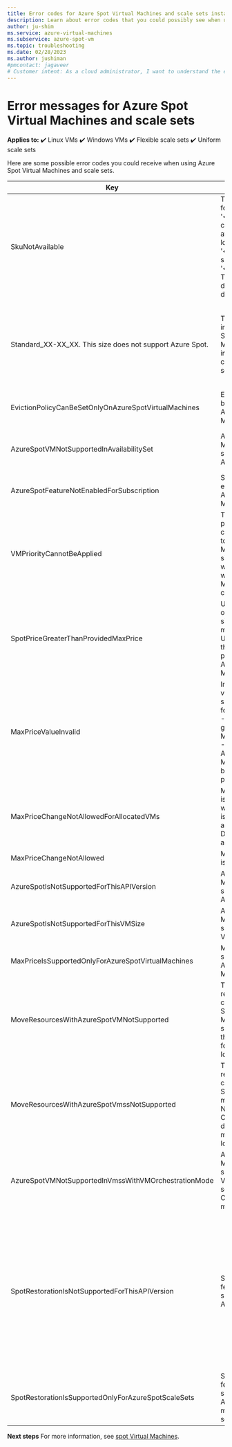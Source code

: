 ```yaml
---
title: Error codes for Azure Spot Virtual Machines and scale sets instances
description: Learn about error codes that you could possibly see when using Azure Spot Virtual Machines and scale set instances.
author: ju-shim
ms.service: azure-virtual-machines
ms.subservice: azure-spot-vm
ms.topic: troubleshooting
ms.date: 02/28/2023
ms.author: jushiman
#pmcontact: jagaveer
# Customer intent: As a cloud administrator, I want to understand the error codes related to Azure Spot Virtual Machines and scale sets, so that I can troubleshoot and resolve deployment issues effectively.
---
```


# Error messages for Azure Spot Virtual Machines and scale sets

**Applies to:** :heavy_check_mark: Linux VMs :heavy_check_mark: Windows VMs :heavy_check_mark: Flexible scale sets :heavy_check_mark: Uniform scale sets

Here are some possible error codes you could receive when using Azure Spot Virtual Machines and scale sets.


| Key | Message | Description |
|-----|---------|-------------|
| SkuNotAvailable | The requested tier for resource '\<resource\>' is currently not available in location '\<location\>' for subscription '\<subscriptionID\>'. Try another tier or deploy to a different location. | There is not enough Azure Spot Virtual Machine capacity in this location to create your VM or scale set instance. |
| Standard_XX-XX_XX. This size does not support Azure Spot.|  There is insufficient Azure Spot Virtual Machine capacity in this location to create your VM or scale set instance.|  For Spot instances, if there is no available capacity, the portal page will fail immediately. This fail-fast feature ensures that users are promptly informed of the allocation failure, preventing them from waiting for an error after attempting deployment. | 
| EvictionPolicyCanBeSetOnlyOnAzureSpotVirtualMachines  |  Eviction policy can be set only on Azure Spot Virtual Machines. | This VM is not an Azure Spot Virtual Machine, so you can't set the eviction policy. |
| AzureSpotVMNotSupportedInAvailabilitySet  |  Azure Spot Virtual Machine is not supported in Availability Set. | You need to choose to either use an Azure Spot Virtual Machine or use a VM in an availability set, you can't choose both. |
| AzureSpotFeatureNotEnabledForSubscription  |  Subscription not enabled with Azure Spot Virtual Machine feature. | Use a subscription that supports Azure Spot Virtual Machines. |
| VMPriorityCannotBeApplied  |  The specified priority value '{0}' cannot be applied to the Virtual Machine '{1}' since no priority was specified when the Virtual Machine was created. | Specify the priority when the VM is created. |
| SpotPriceGreaterThanProvidedMaxPrice  |  Unable to perform operation '{0}' since the provided max price '{1} USD' is lower than the current spot price '{2} USD' for Azure Spot Virtual Machine size '{3}'. | Select a higher max price. For more information, see pricing information for [Linux](https://azure.microsoft.com/pricing/details/virtual-machines/linux/) or [Windows](https://azure.microsoft.com/pricing/details/virtual-machines/windows/).|
| MaxPriceValueInvalid  |  Invalid max price value. The only supported values for max price are -1 or a decimal greater than zero. Max price value of -1 indicates the Azure Spot Virtual Machine will not be evicted for price reasons. | Enter a valid max price. For more information, see pricing for [Linux](https://azure.microsoft.com/pricing/details/virtual-machines/linux/) or [Windows](https://azure.microsoft.com/pricing/details/virtual-machines/windows/). |
| MaxPriceChangeNotAllowedForAllocatedVMs | Max price change is not allowed when the VM '{0}' is currently allocated. Deallocate and try again. | Stop\Deallocate the VM so that you can change the max price. |
| MaxPriceChangeNotAllowed | Max price change is not allowed. | You cannot change the max price for this VM. |
| AzureSpotIsNotSupportedForThisAPIVersion  |  Azure Spot Virtual Machine is not supported for this API version. | The API version needs to be 2019-03-01. |
| AzureSpotIsNotSupportedForThisVMSize  |  Azure Spot Virtual Machine is not supported for this VM size {0}. | Select another VM size. For more information, see [Azure Spot Virtual Machines](./spot-vms.md). |
| MaxPriceIsSupportedOnlyForAzureSpotVirtualMachines  |  Max price is supported only for Azure Spot Virtual Machines. | For more information, see [Azure Spot Virtual Machines](./spot-vms.md). |
| MoveResourcesWithAzureSpotVMNotSupported  |  The Move resources request contains an Azure Spot Virtual Machine. Not supported. Check the error details for virtual machine Ids. | You cannot move Azure Spot Virtual Machines. |
| MoveResourcesWithAzureSpotVmssNotSupported  |  The Move resources request contains an Azure Spot virtual machine scale set. Not supported. Check the error details for virtual machine scale set Ids. | You cannot move Azure Spot virtual machine scale set instances. |
| AzureSpotVMNotSupportedInVmssWithVMOrchestrationMode | Azure Spot Virtual Machine is not supported in Virtual machine scale set with VM Orchestration mode. | Set the orchestration mode to virtual machine scale set in order to use Azure Spot Virtual Machine instances. |
| SpotRestorationIsNotSupportedForThisAPIVersion | Spot restoration feature is not supported for this API version. |  For an existing scaleset, perform a PATCH using API version 2021-07-01 or later. <br><br> For new scale set deployments, add the following property to the Azure Resource Manager template using API version 2021-07-01 or later: <br><br> :::image type="content" source="media/spot/spot-try-restore-error-codes-1.png" alt-text="Error code sample to use the correct API version.":::| 
| SpotRestorationIsSupportedOnlyForAzureSpotScaleSets | Spot restoration feature is supported only for Azure Spot virtual machine scale sets. | Spot restoration feature is only supported for Azure Spot virtual machine scale sets. To use this feature, deploy Azure Spot using virtual machine scale sets. | 


**Next steps**
For more information, see [spot Virtual Machines](./spot-vms.md).
